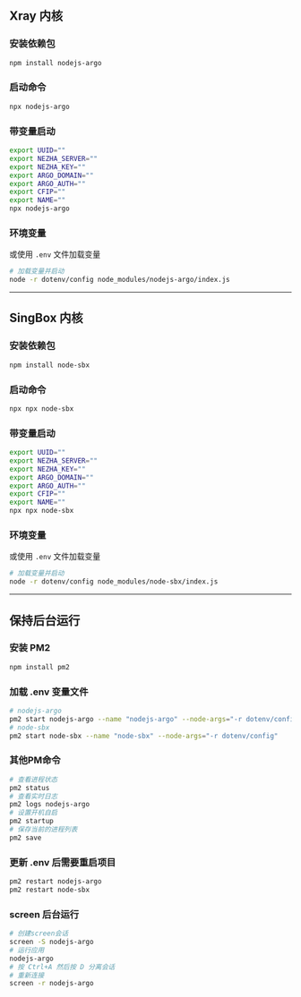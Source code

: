 ## Xray 内核

### 安装依赖包
```bash
npm install nodejs-argo
```

### 启动命令
```bash
npx nodejs-argo
```

### 带变量启动
```bash
export UUID=""
export NEZHA_SERVER=""
export NEZHA_KEY=""
export ARGO_DOMAIN=""
export ARGO_AUTH=""
export CFIP=""
export NAME=""
npx nodejs-argo
```

### 环境变量
或使用 `.env` 文件加载变量

```bash
# 加载变量并启动
node -r dotenv/config node_modules/nodejs-argo/index.js
```

----

## SingBox 内核

### 安装依赖包
```bash
npm install node-sbx
```

### 启动命令
```bash
npx npx node-sbx
```

### 带变量启动
```bash
export UUID=""
export NEZHA_SERVER=""
export NEZHA_KEY=""
export ARGO_DOMAIN=""
export ARGO_AUTH=""
export CFIP=""
export NAME=""
npx npx node-sbx
```

### 环境变量
或使用 `.env` 文件加载变量

```bash
# 加载变量并启动
node -r dotenv/config node_modules/node-sbx/index.js
```

---

## 保持后台运行

### 安装 PM2
```bash
npm install pm2
```

### 加载 .env 变量文件
```bash
# nodejs-argo
pm2 start nodejs-argo --name "nodejs-argo" --node-args="-r dotenv/config"
# node-sbx
pm2 start node-sbx --name "node-sbx" --node-args="-r dotenv/config"
```

### 其他PM命令
```bash
# 查看进程状态
pm2 status
# 查看实时日志
pm2 logs nodejs-argo
# 设置开机自启
pm2 startup
# 保存当前的进程列表
pm2 save
```

### 更新 .env 后需要重启项目
```bash
pm2 restart nodejs-argo
pm2 restart node-sbx
```

### screen 后台运行
```bash
# 创建screen会话
screen -S nodejs-argo
# 运行应用
nodejs-argo
# 按 Ctrl+A 然后按 D 分离会话
# 重新连接
screen -r nodejs-argo
```
